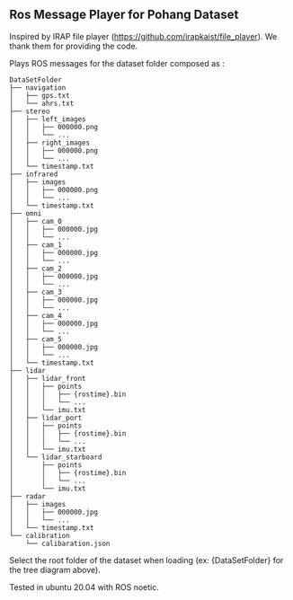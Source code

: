 ## Ros Message Player for Pohang Dataset

Inspired by IRAP file player (https://github.com/irapkaist/file_player).
We thank them for providing the code.

Plays ROS messages for the dataset folder composed as :

```
DataSetFolder
├── navigation
│   ├── gps.txt
│   └── ahrs.txt
├── stereo
│   ├── left_images
│   │   ├── 000000.png
│   │   └── ...
│   ├── right_images
│   │   ├── 000000.png
│   │   └── ...
│   └── timestamp.txt
├── infrared
│   ├── images
│   │   ├── 000000.png
│   │   └── ...
│   └── timestamp.txt
├── omni
│   ├── cam_0
│   │   ├── 000000.jpg
│   │   └── ...
│   ├── cam_1
│   │   ├── 000000.jpg
│   │   └── ...
│   ├── cam_2
│   │   ├── 000000.jpg
│   │   └── ...
│   ├── cam_3
│   │   ├── 000000.jpg
│   │   └── ...
│   ├── cam_4
│   │   ├── 000000.jpg
│   │   └── ...
│   ├── cam_5
│   │   ├── 000000.jpg
│   │   └── ...
│   └── timestamp.txt
├── lidar
│   ├── lidar_front
│   │   ├── points
│   │   │   ├── {rostime}.bin
│   │   │   └── ...
│   │   └── imu.txt
│   ├── lidar_port
│   │   ├── points
│   │   │   ├── {rostime}.bin
│   │   │   └── ...
│   │   └── imu.txt
│   └── lidar_starboard
│       ├── points
│       │   ├── {rostime}.bin
│       │   └── ...
│       └── imu.txt
├── radar
│   ├── images
│   │   ├── 000000.jpg
│   │   └── ...
│   └── timestamp.txt
└── calibration
    └── calibaration.json
```

Select the root folder of the dataset when loading (ex: {DataSetFolder} for the tree diagram above).

Tested in ubuntu 20.04 with ROS noetic.